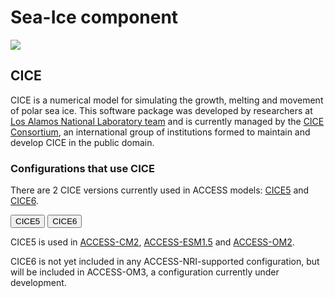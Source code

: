 #  Sea-Ice component 

<img src = "/assets/component-logos/component-maps/sea-ice-component-map.png" class="img-contain white-background with-border with-padding intro-img"></img>

## CICE
CICE is a numerical model for simulating the growth, melting and movement of polar sea ice. This software package was developed by researchers at <a href="https://www.lanl.gov" target="_blank">Los Alamos National Laboratory team</a> and is currently managed by the <a href="https://github.com/CICE-Consortium/About-Us/wiki" target="_blank">CICE Consortium</a>, an international group of institutions formed to maintain and develop CICE in the public domain.

### Configurations that use CICE
There are 2 CICE versions currently used in ACCESS models: <a href="https://github.com/CICE-Consortium/CICE-svn-trunk" target="_blank">CICE5</a> and <a href="https://github.com/CICE-Consortium/CICE" target="_blank">CICE6</a>.
<!-- Tab labels -->
<div class="tabLabels" label="CICE-versions">
    <button>CICE5</button>
    <button>CICE6</button>
</div>
<!-- Tab content -->
<div class="tabContents" label="CICE-versions">
    <!-- 
    -
    -
    -
    CICE5 -->
    <div>
        <p>CICE5 is used in <a href="../../configurations/access-cm#access-cm2">ACCESS-CM2</a>, <a href="../../configurations/access-esm#access-esm15">ACCESS-ESM1.5</a> and <a href="../../configurations/access-om#access-om2">ACCESS-OM2</a>.</p>
    </div>
    <!-- 
    -
    -
    -
    CICE6 -->
    <div>
        <p>CICE6 is not yet included in any ACCESS-NRI-supported configuration, but will be included in ACCESS-OM3, a configuration currently under development.</p>
    </div>
</div>